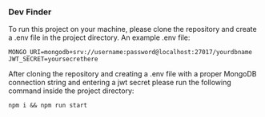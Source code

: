 ### Dev Finder

To run this project on your machine, please clone the repository and create a .env file in the project directory.
An example .env file:

```
MONGO_URI=mongodb+srv://username:password@localhost:27017/yourdbname
JWT_SECRET=yoursecrethere
```

After cloning the repository and creating a .env file with a proper MongoDB connection string and entering a jwt secret please run
the following command inside the project directory:

```
npm i && npm run start
```
